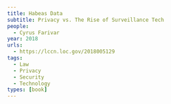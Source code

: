 ```yaml
---
title: Habeas Data
subtitle: Privacy vs. The Rise of Surveillance Tech
people:
  - Cyrus Farivar
year: 2018
urls:
  - https://lccn.loc.gov/2018005129
tags:
  - Law
  - Privacy
  - Security
  - Technology
types: [book]
---
```

